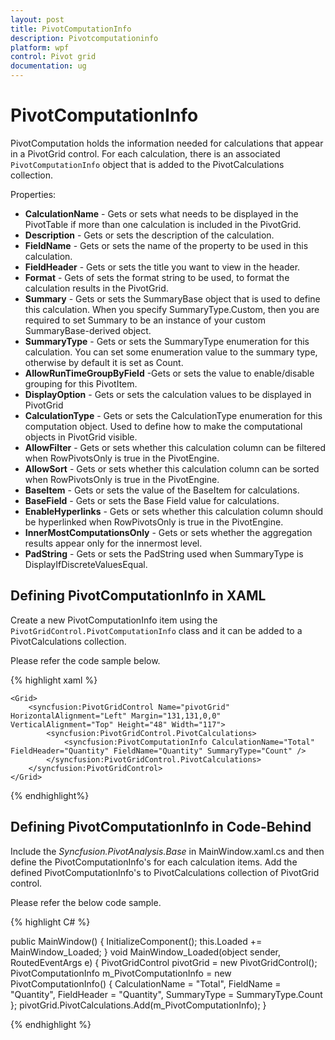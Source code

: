 ```yaml
---
layout: post
title: PivotComputationInfo
description: Pivotcomputationinfo
platform: wpf
control: Pivot grid
documentation: ug
---
```


# PivotComputationInfo

PivotComputation holds the information needed for calculations that appear in a PivotGrid control. For each calculation, there is an associated `PivotComputationInfo` object that is added to the PivotCalculations collection.

Properties:

* **CalculationName** - Gets or sets what needs to be displayed in the PivotTable if more than one calculation is included in the PivotGrid.
* **Description** - Gets or sets the description of the calculation.
* **FieldName** - Gets or sets the name of the property to be used in this calculation.
* **FieldHeader** - Gets or sets the title you want to view in the header.
* **Format** - Gets of sets the format string to be used, to format the calculation results in the PivotGrid.
* **Summary** - Gets or sets the SummaryBase object that is used to define this calculation. When you specify SummaryType.Custom, then you are required to set Summary to be an instance of your custom SummaryBase-derived object.
* **SummaryType** - Gets or sets the SummaryType enumeration for this calculation. You can set some enumeration value to the summary type, otherwise by default it is set as Count.
* **AllowRunTimeGroupByField** -Gets or sets the value to enable/disable grouping for this PivotItem.
* **DisplayOption** - Gets or sets the calculation values to be displayed in PivotGrid
* **CalculationType** - Gets or sets the CalculationType enumeration for this computation object. Used to define how to make the computational objects in PivotGrid visible.
* **AllowFilter** - Gets or sets whether this calculation column can be filtered when RowPivotsOnly is true in the PivotEngine.
* **AllowSort** - Gets or sets whether this calculation column can be sorted when RowPivotsOnly is true in the PivotEngine.
* **BaseItem** - Gets or sets the value of the BaseItem for calculations.
* **BaseField** - Gets or sets the Base Field value for calculations.
* **EnableHyperlinks** - Gets or sets whether this calculation column should be hyperlinked when RowPivotsOnly is true in the PivotEngine.
* **InnerMostComputationsOnly** - Gets or sets whether the aggregation results appear only for the innermost level.
* **PadString** - Gets or sets the PadString used when SummaryType is DisplayIfDiscreteValuesEqual.

## Defining PivotComputationInfo in XAML

Create a new PivotComputationInfo item using the `PivotGridControl.PivotComputationInfo` class and it can be added to a PivotCalculations collection.

Please refer the code sample below.

{% highlight xaml %}

    <Grid>
        <syncfusion:PivotGridControl Name="pivotGrid" HorizontalAlignment="Left" Margin="131,131,0,0" VerticalAlignment="Top" Height="48" Width="117">
            <syncfusion:PivotGridControl.PivotCalculations>
                <syncfusion:PivotComputationInfo CalculationName="Total" FieldHeader="Quantity" FieldName="Quantity" SummaryType="Count" />
            </syncfusion:PivotGridControl.PivotCalculations>
        </syncfusion:PivotGridControl>
    </Grid>

{% endhighlight%}

## Defining PivotComputationInfo in Code-Behind

Include the *Syncfusion.PivotAnalysis.Base* in MainWindow.xaml.cs and then define the PivotComputationInfo's for each calculation items. Add the defined PivotComputationInfo's to PivotCalculations collection of PivotGrid control.

Please refer the below code sample.

{% highlight C# %}

public MainWindow() {
    InitializeComponent();
    this.Loaded += MainWindow_Loaded;
}
void MainWindow_Loaded(object sender, RoutedEventArgs e) {
    PivotGridControl pivotGrid = new PivotGridControl();
    PivotComputationInfo m_PivotComputationInfo = new PivotComputationInfo() {
        CalculationName = "Total", FieldName = "Quantity", FieldHeader = "Quantity", SummaryType = SummaryType.Count
    };
    pivotGrid.PivotCalculations.Add(m_PivotComputationInfo);
}

{% endhighlight %}